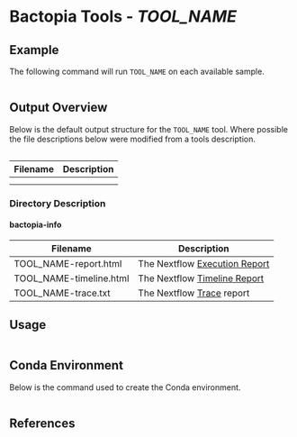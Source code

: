 # Bactopia Tools - *TOOL_NAME*


## Example
The following command will run `TOOL_NAME` on each available sample.
```

```

## Output Overview
Below is the default output structure for the `TOOL_NAME` tool. Where possible the 
file descriptions below were modified from a tools description.

```

```

| Filename | Description |
|-----------|-------------|
|  |  |
|  |  |

### Directory Description
#### bactopia-info
| Filename | Description |
|----------|-------------|
| TOOL_NAME-report.html | The Nextflow [Execution Report](https://www.nextflow.io/docs/latest/tracing.html#execution-report) |
| TOOL_NAME-timeline.html | The Nextflow [Timeline Report](https://www.nextflow.io/docs/latest/tracing.html#timeline-report) |
| TOOL_NAME-trace.txt | The Nextflow [Trace](https://www.nextflow.io/docs/latest/tracing.html#trace-report) report |


## Usage
```

```

## Conda Environment
Below is the command used to create the Conda environment.
```

```

## References
